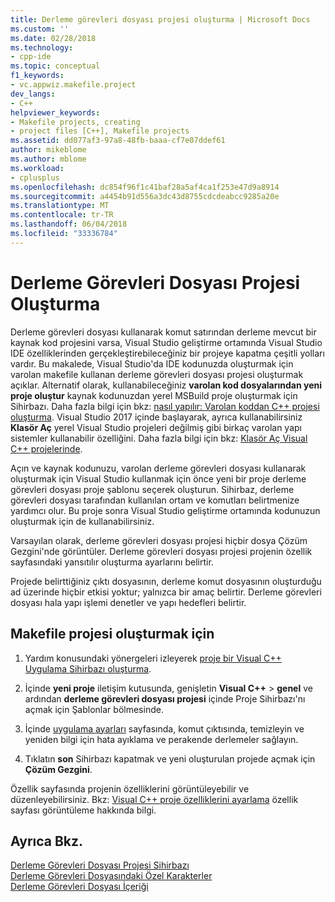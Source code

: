 ```yaml
---
title: Derleme görevleri dosyası projesi oluşturma | Microsoft Docs
ms.custom: ''
ms.date: 02/28/2018
ms.technology:
- cpp-ide
ms.topic: conceptual
f1_keywords:
- vc.appwiz.makefile.project
dev_langs:
- C++
helpviewer_keywords:
- Makefile projects, creating
- project files [C++], Makefile projects
ms.assetid: dd077af3-97a8-48fb-baaa-cf7e07ddef61
author: mikeblome
ms.author: mblome
ms.workload:
- cplusplus
ms.openlocfilehash: dc854f96f1c41baf28a5af4ca1f253e47d9a8914
ms.sourcegitcommit: a4454b91d556a3dc43d8755cdcdeabcc9285a20e
ms.translationtype: MT
ms.contentlocale: tr-TR
ms.lasthandoff: 06/04/2018
ms.locfileid: "33336784"
---
```

# <a name="creating-a-makefile-project"></a>Derleme Görevleri Dosyası Projesi Oluşturma

Derleme görevleri dosyası kullanarak komut satırından derleme mevcut bir kaynak kod projesini varsa, Visual Studio geliştirme ortamında Visual Studio IDE özelliklerinden gerçekleştirebileceğiniz bir projeye kapatma çeşitli yolları vardır. Bu makalede, Visual Studio'da IDE kodunuzda oluşturmak için varolan makefile kullanan derleme görevleri dosyası projesi oluşturmak açıklar. Alternatif olarak, kullanabileceğiniz **varolan kod dosyalarından yeni proje oluştur** kaynak kodunuzdan yerel MSBuild proje oluşturmak için Sihirbazı. Daha fazla bilgi için bkz: [nasıl yapılır: Varolan koddan C++ projesi oluşturma](how-to-create-a-cpp-project-from-existing-code.md). Visual Studio 2017 içinde başlayarak, ayrıca kullanabilirsiniz **Klasör Aç** yerel Visual Studio projeleri değilmiş gibi birkaç varolan yapı sistemler kullanabilir özelliğini. Daha fazla bilgi için bkz: [Klasör Aç Visual C++ projelerinde](non-msbuild-projects.md).

Açın ve kaynak kodunuzu, varolan derleme görevleri dosyası kullanarak oluşturmak için Visual Studio kullanmak için önce yeni bir proje derleme görevleri dosyası proje şablonu seçerek oluşturun. Sihirbaz, derleme görevleri dosyası tarafından kullanılan ortam ve komutları belirtmenize yardımcı olur. Bu proje sonra Visual Studio geliştirme ortamında kodunuzun oluşturmak için de kullanabilirsiniz.

Varsayılan olarak, derleme görevleri dosyası projesi hiçbir dosya Çözüm Gezgini'nde görüntüler. Derleme görevleri dosyası projesi projenin özellik sayfasındaki yansıtılır oluşturma ayarlarını belirtir.

Projede belirttiğiniz çıktı dosyasının, derleme komut dosyasının oluşturduğu ad üzerinde hiçbir etkisi yoktur; yalnızca bir amaç belirtir. Derleme görevleri dosyası hala yapı işlemi denetler ve yapı hedefleri belirtir.

## <a name="to-create-a-makefile-project"></a>Makefile projesi oluşturmak için

1. Yardım konusundaki yönergeleri izleyerek [proje bir Visual C++ Uygulama Sihirbazı oluşturma](../ide/creating-desktop-projects-by-using-application-wizards.md).

1. İçinde **yeni proje** iletişim kutusunda, genişletin **Visual C++** > **genel** ve ardından **derleme görevleri dosyası projesi** içinde Proje Sihirbazı'nı açmak için Şablonlar bölmesinde.

1. İçinde [uygulama ayarları](../ide/application-settings-makefile-project-wizard.md) sayfasında, komut çıktısında, temizleyin ve yeniden bilgi için hata ayıklama ve perakende derlemeler sağlayın.

1. Tıklatın **son** Sihirbazı kapatmak ve yeni oluşturulan projede açmak için **Çözüm Gezgini**.

Özellik sayfasında projenin özelliklerini görüntüleyebilir ve düzenleyebilirsiniz. Bkz: [Visual C++ proje özelliklerini ayarlama](../ide/working-with-project-properties.md) özellik sayfası görüntüleme hakkında bilgi.

## <a name="see-also"></a>Ayrıca Bkz.

[Derleme Görevleri Dosyası Projesi Sihirbazı](../ide/makefile-project-wizard.md)<br/>
[Derleme Görevleri Dosyasındaki Özel Karakterler](../build/special-characters-in-a-makefile.md)<br/>
[Derleme Görevleri Dosyası İçeriği](../build/contents-of-a-makefile.md)<br/>
